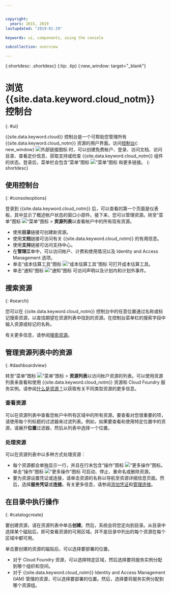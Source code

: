 ```yaml
---


copyright:
  years: 2015, 2019
lastupdated: "2019-01-29"

keywords: ui, components, using the console

subcollection: overview

---
```


{:shortdesc: .shortdesc}
{:tip: .tip}
{:new_window: target="_blank"}

# 浏览 {{site.data.keyword.cloud_notm}} 控制台 
{: #ui}

{{site.data.keyword.cloud}} 控制台是一个可帮助您管理所有 {{site.data.keyword.cloud_notm}} 资源的用户界面。访问[控制台](https://cloud.ibm.com){: new_window} ![外部链接图标](../icons/launch-glyph.svg "外部链接图标") 时，可以创建免费帐户、登录、访问文档、访问目录、查看定价信息、获取支持或检查 {{site.data.keyword.cloud_notm}} 组件的状态。登录后，菜单栏会包含“菜单”图标 ![“菜单”图标](../icons/icon_hamburger.svg) 和更多链接。
{: shortdesc}


## 使用控制台
{: #consoleoptions}

登录到 {{site.data.keyword.cloud_notm}} 后，可以查看的第一个页面是仪表板，其中显示了概述帐户状态的窗口小部件。接下来，您可以管理资源。转至“菜单”图标 ![“菜单”图标](../icons/icon_hamburger.svg) &gt; **资源列表**以查看帐户中的所有现有资源。

  * 使用**目录**链接可创建新资源。
  * 使用**文档**链接可访问有关 {{site.data.keyword.cloud_notm}} 的有用信息。
  * 使用**支持**链接可访问支持中心。  
  * 在**管理**菜单中，可以访问帐户、计费和使用情况以及 Identity and Access Management 选项。
  * 单击“成本估算工具”图标 ![“成本估算工具”图标](../icons/Estimator.svg) 可打开成本估算工具。
  * 单击“通知”图标 ![“通知”图标](../icons/Notification.svg) 可访问声明以及计划内和计划外事件。

## 搜索资源
{: #search}

您可以在 {{site.data.keyword.cloud_notm}} 控制台中的任意位置通过名称或标记搜索资源，以查找期望在资源列表中找到的资源。在控制台菜单栏的搜索字段中输入资源或标记的名称。

有关更多信息，请参阅[搜索资源](/docs/resources?topic=resources-searching-for-resources)。 

## 管理资源列表中的资源
{: #dashboardview}

转至“菜单”图标 ![“菜单”图标](../icons/icon_hamburger.svg) &gt; **资源列表**以访问帐户资源的列表。可以使用资源列表来查看和使用 {{site.data.keyword.cloud_notm}} 资源和 Cloud Foundry 服务实例。请参阅[什么是资源？](/docs/resources?topic=resources-resource)以获取有关不同类型资源的更多信息。

### 查看资源
可以在资源列表中查看您帐户中所有区域中的所有资源。要查看对您很重要的项，请使用每个列标题的过滤器来过滤列表。例如，如果要查看和使用特定位置中的资源，请展开**位置**过滤器，然后从列表中选择一个位置。

### 处理资源
可以在资源列表中以多种方式处理资源：

  * 每个资源都会单独显示一行，并且在行末包含“操作”图标 ![“更多操作”图标](../icons/action-menu-icon.svg)。单击“操作”图标 ![“更多操作”图标](../icons/action-menu-icon.svg) 可启动、停止、重命名或删除资源。
  * 要为资源设置凭证或连接，请单击资源的名称以导航至资源详细信息页面。然后，选择**服务凭证**或**连接**。有关更多信息，请参阅[添加凭证](/docs/resources?topic=resources-service_credentials)和[管理连接](/docs/resources?topic=resources-connect_app)。


## 在目录中执行操作
{: #catalogcreate}

要创建资源，请在资源列表中单击**创建**。然后，系统会将您定向到目录。从目录中选择某个磁贴后，即可查看资源的可用区域。并不是目录中列出的每个资源在每个区域中都可用。

单击要创建的资源的磁贴后，可以选择要部署的位置。

  * 对于 Cloud Foundry 资源，可以选择特定区域，然后选择要将服务实例分配到哪个组织和空间。
  * 对于 {{site.data.keyword.cloud_notm}} Identity and Access Management (IAM) 管理的资源，可以选择要部署的位置。然后，选择要将服务实例分配到哪个资源组。
